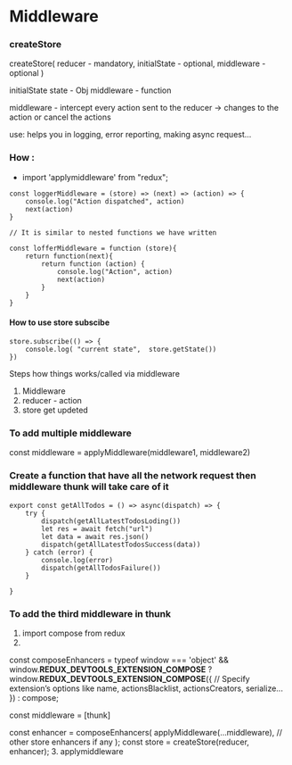 # Middleware 

### createStore

createStore( reducer - mandatory, initialState - optional, middleware - optional )

initialState state - Obj 
middleware - function 

middleware - intercept every action sent to the reducer -> changes to the action or cancel the actions 

use: helps you in logging, error reporting, making async request... 

### How : 

- import 'applymiddleware' from "redux"; 

```
const loggerMiddleware = (store) => (next) => (action) => {
    console.log("Action dispatched", action)
    next(action)
}

// It is similar to nested functions we have written 

const lofferMiddleware = function (store){
    return function(next){
        return function (action) {
            console.log("Action", action)
            next(action)
        }
    }
}

```

#### How to use store subscibe
```
store.subscribe(() => {
    console.log( "current state",  store.getState())
})
```

Steps how things works/called via middleware 
1. Middleware 
2. reducer - action 
3. store get updeted

### To add multiple middleware 
const middleware = applyMiddleware(middleware1, middleware2)

### Create a function that have all the network request then middleware thunk will take care of it

```
export const getAllTodos = () => async(dispatch) => {
    try {
        dispatch(getAllLatestTodosLoding())
        let res = await fetch("url")
        let data = await res.json()
        dispatch(getAllLatestTodosSuccess(data))
    } catch (error) {
        console.log(error)
        dispatch(getAllTodosFailure())
    }

}
```



### To add the third middleware in thunk 
1. import compose from redux
2. 
const composeEnhancers =
  typeof window === 'object' &&
  window.__REDUX_DEVTOOLS_EXTENSION_COMPOSE__ ?   
    window.__REDUX_DEVTOOLS_EXTENSION_COMPOSE__({
      // Specify extension’s options like name, actionsBlacklist, actionsCreators, serialize...
    }) : compose;

const middleware = [thunk]

const enhancer = composeEnhancers(
  applyMiddleware(...middleware),
  // other store enhancers if any
);
const store = createStore(reducer, enhancer);
3. applymiddleware